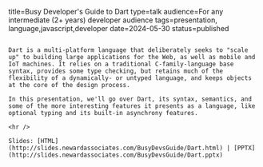 title=Busy Developer's Guide to Dart
type=talk
audience=For any intermediate (2+ years) developer audience
tags=presentation, language,javascript,developer
date=2024-05-30
status=published
~~~~~~

Dart is a multi-platform language that deliberately seeks to "scale up" to building large applications for the Web, as well as mobile and IoT machines. It relies on a traditional C-family-language base syntax, provides some type checking, but retains much of the flexibility of a dynamically- or untyped language, and keeps objects at the core of the design process.

In this presentation, we'll go over Dart, its syntax, semantics, and some of the more interesting features it presents as a language, like optional typing and its built-in asynchrony features.
    
<hr />

Slides: [HTML](http://slides.newardassociates.com/BusyDevsGuide/Dart.html) | [PPTX](http://slides.newardassociates.com/BusyDevsGuide/Dart.pptx)
